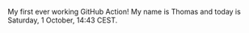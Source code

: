 My first ever working GitHub Action!
My name is Thomas and today is Saturday, 1 October, 14:43 CEST. 

